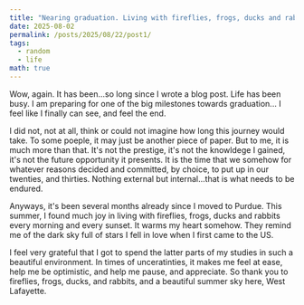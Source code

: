 ```yaml
---
title: "Nearing graduation. Living with fireflies, frogs, ducks and rabbits"
date: 2025-08-02
permalink: /posts/2025/08/22/post1/
tags:
  - random
  - life
math: true
---
```


Wow, again. It has been...so long since I wrote a blog post.
Life has been busy. I am preparing for one of the big milestones towards graduation...
I feel like I finally can see, and feel the end.

I did not, not at all, think or could not imagine how long this journey would take.
To some poeple, it may just be another piece of paper. But to me, it is much more than that.
It's not the prestige, it's not the knowldege I gained, it's not the future opportunity it presents.
It is the time that we somehow for whatever reasons decided and committed, by choice, to put up in our twenties, and thirties.
Nothing external but internal...that is what needs to be endured.

Anyways, it's been several months already since I moved to Purdue.
This summer, I found much joy in living with fireflies, frogs, ducks and rabbits every morning and every sunset.
It warms my heart somehow. They remind me of the dark sky full of stars I fell in love when I first came to the US.

I feel very grateful that I got to spend the latter parts of my studies in such a beautiful environment.
In times of unceratinties, it makes me feel at ease, help me be optimistic, and help me pause, and appreciate.
So thank you to fireflies, frogs, ducks, and rabbits, and a beautiful summer sky here, West Lafayette.